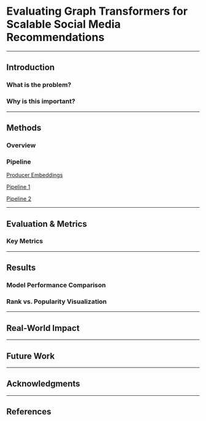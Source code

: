 # Evaluating Graph Transformers for Scalable Social Media Recommendations

---

## Introduction
### What is the problem?

### Why is this important?

---

## Methods
### Overview

### Pipeline

[Producer Embeddings](assets/producer_embeddings.html)

[Pipeline 1](assets/pipeline1.svg)

[Pipeline 2](assets/pipeline2.svg)

---

## Evaluation & Metrics
### Key Metrics

---

## Results
### Model Performance Comparison

### Rank vs. Popularity Visualization

---

## Real-World Impact

---

## Future Work

---

## Acknowledgments

---

## References
